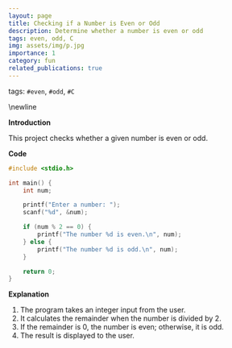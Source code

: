 ```yaml
---
layout: page
title: Checking if a Number is Even or Odd
description: Determine whether a number is even or odd
tags: even, odd, C
img: assets/img/p.jpg
importance: 1
category: fun
related_publications: true
---
```

tags: `#even`, `#odd`, `#C`

\newline

**Introduction**

This project checks whether a given number is even or odd.

**Code** 

```c
#include <stdio.h>

int main() {
    int num;

    printf("Enter a number: ");
    scanf("%d", &num);

    if (num % 2 == 0) {
        printf("The number %d is even.\n", num);
    } else {
        printf("The number %d is odd.\n", num);
    }

    return 0;
}
```

**Explanation**  

1. The program takes an integer input from the user.  
2. It calculates the remainder when the number is divided by 2.  
3. If the remainder is 0, the number is even; otherwise, it is odd.  
4. The result is displayed to the user.
